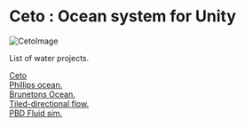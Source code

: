 # Ceto : Ocean system for Unity

![CetoImage](./CetoDemo8.png)

List of water projects.

[Ceto](https://github.com/Scrawk/Ceto)\
[Phillips ocean.](https://github.com/Scrawk/Phillips-Ocean)\
[Brunetons Ocean.](https://github.com/Scrawk/Brunetons-Ocean)\
[Tiled-directional flow.](https://github.com/Scrawk/Tiled-Directional-Flow)\
[PBD Fluid sim.](https://github.com/Scrawk/PBD-Fluid-in-Unity)
